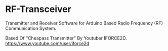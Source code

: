 # RF-Transceiver

Transmitter and Receiver Software for Arduino Based Radio Frequency (RF) Communication System.

Based Of "Cheapass Transmitter" By Youtuber IFORCE2D.
https://www.youtube.com/user/iforce2d
